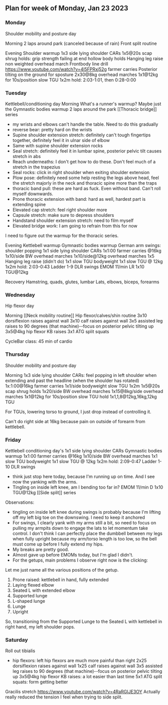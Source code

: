 ## Plan for week of Monday, Jan 23 2023
### Monday
Shoulder mobility and posture day

Morning
2 laps around park (canceled because of rain)
Front split routine

Evening
Shoulder warmup
1x3 side lying shoulder CARs
1x5@20s scap shrug holds: grip strength failing at end
hollow body holds
Hanging leg raise
non weighted overhead march
Frontbody line drill
https://www.youtube.com/watch?v=4l5FPRxj52g
farmer carries
Posterior tilting on the ground for sposture
2x30@8kg overhead marches
1x1@12kg for 10s/position slow TGU
1x2m hold: 2:03-1:01, then 0:28-0:00

### Tuesday
Kettlebell/conditioning day
Morning
What's a runner's warmup? Maybe just the Gymnastic bodies warmup
2 laps around the park
[[Thoracic bridge]] series
- my wrists and elbows can't handle the table. Need to do this gradually
- reverse bear: pretty hard on the wrists
- Supine shoulder extension stretch: definitely can't tough fingertips together, definitely feel it in ulnar side of elbow
- Same with supine shoulder extension rocks
- Seal stretch: definitely feel it in lumbar spine, posterior pelvic tilt causes stretch in abs
- Reach underneaths: I don't get how to do these. Don't feel much of a stretch in the trapezius
- Seal rocks: click in right shoulder when exiting shoulder extension
- Plow pose: definitely need some help resting the legs above head, feel the stretch majorly in the neck and thoracic spine more than the traps
- thoracic band pull: these are hard as fuck. Even without band. Can't roll myself downwards.
- Prone thoracic extension with band: hard as well, hardest part is extending spine
- Elevated cap stretch: feel right shoulder more
- Capsule stretch: make sure to depress shoulders
- Handstand shoulder extension stretch: need to film myself
- Elevated bridge work: I am going to refrain from this for now

I need to figure out the warmup for the thoracic series.

Evening
Kettlebell warmup
Gymnastic bodies warmup
German arm swings: shoulder popping
1x1 side lying shoulder CARs
1x1:00 farmer carries @16kg
1x10/side BW overhead marches
1x10/side@12kg overhead marches
1x5 Hanging leg raise (didn't do)
1x1 slow TGU bodyweight
1x1 slow TGU @ 12kg
1x2m hold: 2:03-0:43
Ladder 1-9 DLR swings
EMOM 11/min LR
1x10 TGU@12kg

Recovery
Hamstring, quads, glutes, lumbar
Lats, elbows, biceps, forearms

### Wednesday
Hip flexor day

Morning
[[Neck mobility routine]]
Hip flexor/calves/shin routine
3x10 dorsiflexion raises against wall
3x10 calf raises against wall
3x5 assisted leg raises to 90 degrees (that machine)--focus on posterior pelvic tilting up
3x5@4kg hip flexor KB raises
3x1 ATG split squats

CycleBar class: 45 min of cardio

### Thursday
Shoulder mobility and posture day

Morning
1x3 side lying shoulder CARs: feel popping in left shoulder when extending and past the headline (when the shoulder has rotated)
1x:1:00@16kg farmer carries
1x1/side bodyweight slow TGU
1x2m
1x5@20s scap shrug holds
1x20/side BW overhead marches
1x15@8kg/side overhead marches
1x1@12kg for 10s/position slow TGU
hold
1x1,1,8@12kg,16kg,12kg TGU


For TGUs, lowering torso to ground, I just drop instead of controlling it. 

Can't do right side at 16kg because pain on outside  of forearm from kettlebell.

### Friday
Kettlebell conditioning day's 
1x1 side lying shoulder CARs
Gymnastic bodies warmup
1x1:00 farmer carries @16kg
1x10/side BW overhead marches
1x1 slow TGU bodyweight
1x1 slow TGU @ 12kg
1x2m hold: 2:09-0:47
Ladder 1-10 DLR swings
- think just stop here today, because I'm running up on time. And I see now the yanking with the arms.
- Tingling on inside left knee, am I bending too far in?
EMOM 11/min D
1x10 TGU@12kg
[[Side split]] series

Observations:
- tingling on inside left knee during swings is probably because I'm lifting off my left big toe on the downswing. I need to keep it anchored
- For swings, I clearly yank with my arms still a bit, so need to focus on pulling my armpits down to engage the lats to let momentum take control. I don't think I can perfectly place the dumbbell between my legs when fully upright because my arm/torso length is too low, so the bell must come up before I fully extend my hips.
- My breaks are pretty good.
- Almost gave up before EMOMs today, but I'm glad I didn't.
- For the getups, main problems I observe right now is the clicking:

Let me just name all the various positions of the getup.
1. Prone raised: kettlebell in hand, fully extended
2. Laying flexed elbow
3. Seated L with extended elbow
4. Supported lunge
5. L-shaped lunge
6. Lunge
7. Upright

So, transitioning from the Supported Lunge to the Seated L with kettlebell in right hand, my left shoulder pops.


### Saturday
Roll out tibialis
- hip flexors: left hip flexors are much more painful than right 
2x25 dorsiflexion raises against wall
1x25 calf raises against wall
3x5 assisted leg raises to 90 degrees (that machine)--focus on posterior pelvic tilting up
3x5@4kg hip flexor KB raises: a lot easier than last time
5x1 ATG split squats: form getting better

Gracilis stretch
https://www.youtube.com/watch?v=4RaRGIJE3OY
Actually really reduced the tension I feel when trying to side split.